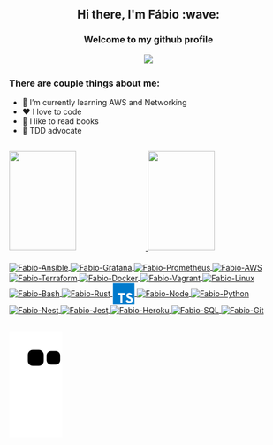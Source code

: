 <h2 align="center"> Hi there, I'm Fábio :wave:  </h2>

<h3 align="center"> Welcome to my github profile </h3>


<p align="center">
  <img 
    width="450px"
    src="https://media0.giphy.com/media/AOSwwqVjNZlDO/giphy.gif"
  >
</p>



### There are couple things about me:


- :seedling: I’m currently learning AWS and Networking
- :heart: I love to code
- :book: I like to read books
- 📝 TDD advocate

##


<a href="https://github.com/fabioalmeida08">
  <img height="180em" width='49%' src="https://github-readme-stats.vercel.app/api?username=fabioalmeida08&show_icons=true&theme=dark&include_all_commits=true&count_private=true"/>
  <img height="180em" width='49%' src="https://github-readme-stats.vercel.app/api/top-langs/?username=fabioalmeida08&layout=compact&langs_count=7&theme=dark"/>
  
<div style="display: inline_block"><br>
  <img align="center" alt="Fabio-Ansible" height="45" width="45" src="https://cdn.jsdelivr.net/gh/devicons/devicon/icons/ansible/ansible-original.svg">
  <img align="center" alt="Fabio-Grafana" height="45" width="45" src="https://cdn.jsdelivr.net/gh/devicons/devicon/icons/grafana/grafana-original-wordmark.svg">
  <img align="center" alt="Fabio-Prometheus" height="45" width="45" src="https://cdn.jsdelivr.net/gh/devicons/devicon/icons/prometheus/prometheus-original-wordmark.svg">
  <img align="center" alt="Fabio-AWS" height="45" width="45" src="https://cdn.jsdelivr.net/gh/devicons/devicon/icons/amazonwebservices/amazonwebservices-original.svg">
  <img align="center" alt="Fabio-Terraform" height="40" width="40" src="https://cdn.jsdelivr.net/gh/devicons/devicon/icons/terraform/terraform-original.svg">
  <img align="center" alt="Fabio-Docker" height="40" width="40" src="https://cdn.jsdelivr.net/gh/devicons/devicon/icons/docker/docker-plain-wordmark.svg">
  <img align="center" alt="Fabio-Vagrant" height="40" width="40" src="https://cdn.jsdelivr.net/gh/devicons/devicon/icons/vagrant/vagrant-original.svg">
  <img align="center" alt="Fabio-Linux" height="40" width="40" src="https://cdn.jsdelivr.net/gh/devicons/devicon/icons/linux/linux-original.svg">
  <img align="center" alt="Fabio-Bash" height="40" width="40" src="https://cdn.jsdelivr.net/gh/devicons/devicon/icons/bash/bash-original.svg" >
  <img align="center" alt="Fabio-Rust" height="45" width="45" src="https://cdn.jsdelivr.net/gh/devicons/devicon/icons/rust/rust-plain.svg">
  <img align="center" alt="Fabio-Ts" height="40" width="40" src="https://raw.githubusercontent.com/devicons/devicon/master/icons/typescript/typescript-plain.svg">
  <img align="center" alt="Fabio-Node" height="40" width="40" src="https://cdn.jsdelivr.net/gh/devicons/devicon/icons/nodejs/nodejs-original.svg">
  <img align="center" alt="Fabio-Python" height="40" width="40" src="https://cdn.jsdelivr.net/gh/devicons/devicon/icons/python/python-original.svg">
  <img align="center" alt="Fabio-Nest" height="40" width="40" src="https://cdn.jsdelivr.net/gh/devicons/devicon/icons/nestjs/nestjs-plain.svg">
  <img align="center" alt="Fabio-Jest" height="40" width="40" src="https://cdn.jsdelivr.net/gh/devicons/devicon/icons/jest/jest-plain.svg">
  <img align="center" alt="Fabio-Heroku" height="40" width="40" src="https://cdn.jsdelivr.net/gh/devicons/devicon/icons/heroku/heroku-plain.svg">
  <img align="center" alt="Fabio-SQL" height="40" width="40" src="https://cdn.jsdelivr.net/gh/devicons/devicon/icons/postgresql/postgresql-original.svg">
  <img align="center" alt="Fabio-Git" height="40" width="40" src="https://cdn.jsdelivr.net/gh/devicons/devicon/icons/git/git-original.svg">  
</div>
 
  ##
  
<div> 
 
  ![Snake animation](https://github.com/fabioalmeida08/fabioalmeida08/blob/output/github-contribution-grid-snake.svg)
 
</div>

